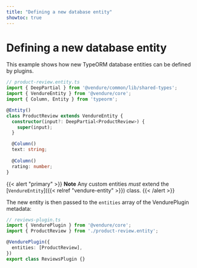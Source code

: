 ```yaml
---
title: "Defining a new database entity"
showtoc: true
---
```


# Defining a new database entity

This example shows how new TypeORM database entities can be defined by plugins.

```TypeScript
// product-review.entity.ts
import { DeepPartial } from '@vendure/common/lib/shared-types';
import { VendureEntity } from '@vendure/core';
import { Column, Entity } from 'typeorm';

@Entity()
class ProductReview extends VendureEntity {
  constructor(input?: DeepPartial<ProductReview>) {
    super(input);
  }

  @Column()
  text: string;
  
  @Column()
  rating: number;
}
```

{{< alert "primary" >}}
  **Note** Any custom entities *must* extend the [`VendureEntity`]({{< relref "vendure-entity" >}}) class.
{{< /alert >}}

The new entity is then passed to the `entities` array of the VendurePlugin metadata:

```TypeScript {hl_lines=[6]}
// reviews-plugin.ts
import { VendurePlugin } from '@vendure/core';
import { ProductReview } from './product-review.entity';

@VendurePlugin({
  entities: [ProductReview],
})
export class ReviewsPlugin {}
```
